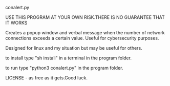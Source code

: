 conalert.py

USE THIS PROGRAM AT YOUR OWN RISK.THERE IS NO GUARANTEE THAT IT WORKS

Creates a popup window and verbal message when the number of network connections exceeds a certain value. Useful for cybersecurity purposes.

Designed for linux and my situation but may be useful for others.

to install type "sh install" in a terminal in the program folder.

to run type "python3 conalert.py" in the program folder.


LICENSE - as free as it gets.Good luck.
